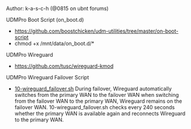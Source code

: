 Author: k-a-s-c-h (@0815 on ubnt forums)

UDMPro Boot Script (on_boot.d)
- https://github.com/boostchicken/udm-utilities/tree/master/on-boot-script
- chmod +x /mnt/data/on_boot.d/*

UDMPro Wireguard
- https://github.com/tusc/wireguard-kmod

UDMPro Wireguard Failover Script
- <a href="https://github.com/k-a-s-c-h/unifi/blob/main/on_boot.d/10-wireguard_failover.sh">10-wireguard_failover.sh</a>
During failover, Wireguard automatically switches from the primary WAN to the failover WAN when switching from the failover WAN to the primary WAN, Wireguard remains on the failover WAN.
10-wireguard_failover.sh checks every 240 seconds whether the primary WAN is available again and reconnects Wireguard to the primary WAN.
